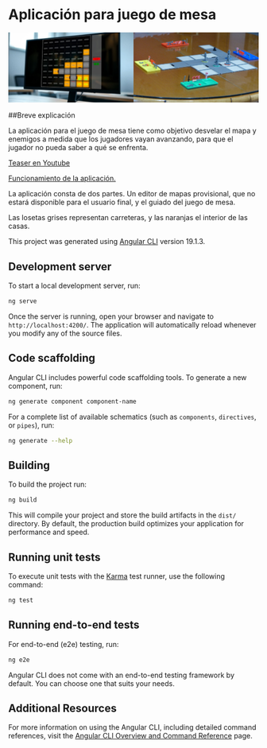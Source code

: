 # Aplicación para juego de mesa

![preview](https://raw.githubusercontent.com/CarlosCaNav/Aplicacion_juegoMesa/refs/heads/master/public/readme/barner.jpg)

##Breve explicación

La aplicación para el juego de mesa tiene como objetivo desvelar el mapa y enemigos a medida que los jugadores vayan avanzando, para que el jugador no pueda saber a qué se enfrenta.

[Teaser en Youtube](https://www.youtube.com/watch?v=Sg87IhK12kE "Teaser en Youtube:")

[Funcionamiento de la aplicación.](https://www.youtube.com/watch?v=Sg87IhK12kE "Teaser en Youtube:")

La aplicación consta de dos partes. Un editor de mapas provisional, que no estará disponible para el usuario final, y el guiado del juego de mesa.

Las losetas grises representan carreteras, y las naranjas el interior de las casas.

This project was generated using [Angular CLI](https://github.com/angular/angular-cli) version 19.1.3.

## Development server

To start a local development server, run:

```bash
ng serve
```

Once the server is running, open your browser and navigate to `http://localhost:4200/`. The application will automatically reload whenever you modify any of the source files.

## Code scaffolding

Angular CLI includes powerful code scaffolding tools. To generate a new component, run:

```bash
ng generate component component-name
```

For a complete list of available schematics (such as `components`, `directives`, or `pipes`), run:

```bash
ng generate --help
```

## Building

To build the project run:

```bash
ng build
```

This will compile your project and store the build artifacts in the `dist/` directory. By default, the production build optimizes your application for performance and speed.

## Running unit tests

To execute unit tests with the [Karma](https://karma-runner.github.io) test runner, use the following command:

```bash
ng test
```

## Running end-to-end tests

For end-to-end (e2e) testing, run:

```bash
ng e2e
```

Angular CLI does not come with an end-to-end testing framework by default. You can choose one that suits your needs.

## Additional Resources

For more information on using the Angular CLI, including detailed command references, visit the [Angular CLI Overview and Command Reference](https://angular.dev/tools/cli) page.
